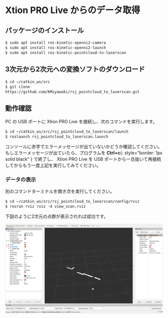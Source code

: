 # Xtion PRO Live からのデータ取得

## パッケージのインストール
```shell
$ sudo apt install ros-kinetic-openni2-camera
$ sudo apt install ros-kinetic-openni2-launch
$ sudo apt install ros-kinetic-pointcloud-to-laserscan 
```

## 3次元から2次元への変換ソフトのダウンロード

```shell
$ cd ~/catkin_ws/src
$ git clone https://github.com/KMiyawaki/rsj_pointcloud_to_laserscan.git
```
## 動作確認

PC の USB ポートに Xtion PRO Live を接続し、次のコマンドを実行します。

```shell
$ cd ~/catkin_ws/src/rsj_pointcloud_to_laserscan/launch
$ roslaunch rsj_pointcloud_to_laserscan.launch
```

コンソールに赤字でエラーメッセージが出ていないかどうか確認してください。
もしエラーメッセージが出ていたら、プログラムを __Ctrl+c__{: style="border: 1px solid black" } で終了し、 Xtion PRO Live を USB ポートから一旦抜いて再接続してからもう一度上記を実行してみてください。

### データの表示

別のコマンドターミナルを開き次を実行してください。

```shell
$ cd ~/catkin_ws/src/rsj_pointcloud_to_laserscan/config/rviz
$ rosrun rviz rviz -d view_scan.rviz
```

下図のように2次元の点群が表示されれば成功です。

![XtionScan](images/xtion_view_scan.png)

